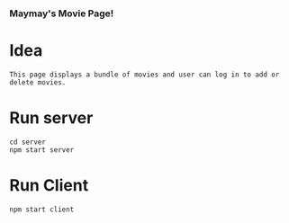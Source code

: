 ### Maymay's Movie Page!

# Idea
    This page displays a bundle of movies and user can log in to add or delete movies. 

# Run server
    cd server
    npm start server

# Run Client
    npm start client

